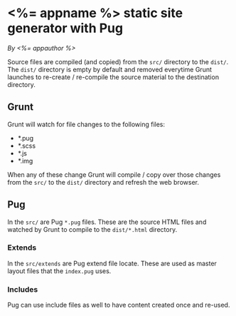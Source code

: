 # <%= appname %> static site generator with Pug

*By <%= appauthor %>*

Source files are compiled (and copied) from the `src/` directory to the `dist/`. The `dist/` directory is empty by default and removed everytime Grunt launches to re-create / re-compile the source material to the destination directory.

## Grunt

Grunt will watch for file changes to the following files:

* *.pug
* *.scss
* *.js
* *.img

When any of these change Grunt will compile / copy over those changes from the `src/` to the `dist/` directory and refresh the web browser.

## Pug

In the `src/` are Pug `*.pug` files. These are the source HTML files and watched by Grunt to compile to the `dist/*.html` directory.

### Extends

In the `src/extends` are Pug extend file locate. These are used as master layout files that the `index.pug` uses.

### Includes

Pug can use include files as well to have content created once and re-used.